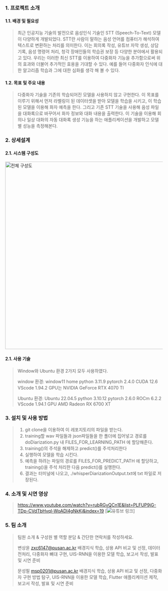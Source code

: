 ### 1. 프로젝트 소개
#### 1.1. 배경 및 필요성
> 최근 인공지능 기술의 발전으로 음성인식 기술인 STT (Speech-To-Text) 모델이 다양하게 개발되었다. STT란 사람이 말하는 음성 언어를 컴퓨터가 해석하여 텍스트로 변환하는 처리를 의미한다. 이는 회의록 작성, 유튜브 자막 생성, 상담 기록, 음성 명령어 처리, 청각 장애인들의 학습권 보장 등 다양한 분야에서 활용되고 있다.
우리는 이러한 최신 STT를 이용하여 다중화자 기능을 추가함으로써 위의 효과와 더불어 추가적인 효용을 기대할 수 있다. 예를 들어 다중화자 인식에 대한 알고리즘 학습과 그에 대한 심화를 생각 해 볼 수 있다. 

#### 1.2. 목표 및 주요 내용
> 다중화자 기술을 기존의 학습되어진 모델을 사용하지 않고 구현한다. 이 목표를 이루기 위해서 먼저 라벨링이 된 데이터셋을 받아 모델을 학습을 시키고, 이 학습된 모델을 이용해 화자 예측을 한다. 그리고 기존 STT 기술을 사용해 음성 파일을 대화록으로 바꾸어서 화자 정보와 대화 내용을 출력한다. 이 기술을 이용해 회의나 일상 대화의 자동 대화록 생성 기능을 하는 애플리케이션을 개발하고 모델 별 성능을 측정해본다.

### 2. 상세설계
#### 2.1. 시스템 구성도
>
<img src="https://github.com/user-attachments/assets/aba26f99-6099-4456-9042-09146ddcc36b" alt="전체 구성도" width="600" />

#### 2.1. 사용 기술
> Window와 Ubuntu 환경 2가지 모두 사용하였다.
> 
> window 환경:
> window11 home
> python 3.11.9
> pytorch 2.4.0
> CUDA 12.6
> VScode 1.94.2
> GPU는 NVIDIA GeForce RTX 4070 TI
>
> Ubuntu 환경:
> Ubuntu 22.04.5
> python 3.10.12
> pytorch 2.6.0
> ROCm 6.2.2
> VScode 1.94.1
> GPU AMD Radeon RX 6700 XT


### 3. 설치 및 사용 방법
> 1. git clone을 이용하여 이 레포지토리의 파일을 받는다.
> 2. training할 wav 파일들과 json파일들을 한 폴더에 집어넣고 경로를 doDiarization.py 내 FILES_FOR_LEARNING_PATH 에 할당해준다.
> 3. training()의 주석을 해제하고 predict()를 주석처리한다
> 4. 실행하여 모델을 학습 시킨다.
> 5. 예측을 하려는 파일의 경로를 FILES_FOR_PREDICT_PATH 에 할당하고, training()을 주석 처리한 다음 predict()를 실행한다.
> 6. 결과는 터미널에 나오고, ./whisperDiarizationOutput.txt에 txt 파일로 저장된다.

### 4. 소개 및 시연 영상
> https://www.youtube.com/watch?v=rubRGvQCn1E&list=PLFUP9jG-TDp-CVdTbHvql-WoADl4gNkKj&index=19
[![유튜브 링크](https://img.youtube.com/vi/rubRGvQCn1E&list=PLFUP9jG-TDp-CVdTbHvql-WoADl4gNkKj&index=19/0.jpg)]

### 5. 팀 소개
> 팀원 소개 & 구성원 별 역할 분담 & 간단한 연락처를 작성하세요.
>
> 변상윤 zxc6147@pusan.ac.kr
> 배경지식 학습, 상용 API 비교 및 선정, 데이터 전처리, 다중화자 뼈대 구현, UIS-RNN을 이용한 모델 학습, 보고서 작성, 발표 및 시연 준비
>
> 문성필 msp0201@pusan.ac.kr
> 배경지식 학습, 상용 API 비교 및 선정, 다중화자 구현 방법 탐구, UIS-RNN을 이용한 모델 학습, Flutter 애플리케이션 제작, 보고서 작성, 발표 및 시연 준비


